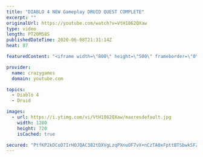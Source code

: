 ```yaml
---
title: "DIABLO 4 NEW Gameplay DRUID QUEST COMPLETE"
excerpt: ""
originalUrl: https://youtube.com/watch?v=VtH1862QXaw
type: video
length: PT20M58S
publishedDateTime: 2020-06-08T21:31:14Z
heat: 87

featuredContent: "<iframe width=\"800\" height=\"500\" frameborder=\"0\" src=\"https://www.youtube.com/embed/VtH1862QXaw\" allow=\"accelerometer; autoplay; encrypted-media; gyroscope; picture-in-picture\" allowfullscreen></iframe>"

provider:
  name: crazygames
  domain: youtube.com

topics:
  - Diablo 4
  - Druid

images:
  - url: https://i.ytimg.com/vi/VtH1862QXaw/maxresdefault.jpg
    width: 1280
    height: 720
    isCached: true

secured: "PtfKP2kDCoD7IrHOJQAC382tDXVgLzqPXnuOF7vX+nCzTA0xFpttBTSbwkSFZ7/6FZ6sm34RK1+Ya7ND6cWGxFRciBR/S1O5n2F588biewfkkCPc3LQI54Egr4XhTarrawszGXTJOl0TlObXagwmdBqmZakhSj9ASDmfDCQlMIgn8nW3ygWu54xPUy5W6KOT7Unqbq5zA7V5bDpj8tJpqsllZ7uPJbHhztXt165DA1H8cEaRPukN/YGa+UaMjSzJLUvbE/Xz6F1tiQLAYksoGj4HAr6wODOzFR4NUrn4n3IvmIGBmmP176uymmMsG3JUTkvIjRw3TQ83w4UzQ7Gvo1aogDG/4G/boYe90UNPZhARUEsHLTuHP47gooHS66kfnjs6xIryrkiGEldACvYIw8OjnO5tQRd73U22TgN6b60=;61vR2muhIM/QKxgBBiHhgQ=="
---
```


